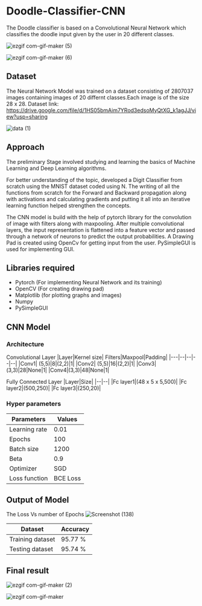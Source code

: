 # Doodle-Classifier-CNN
The Doodle classifier is based on a Convolutional Neural Network which classifies the doodle input given by the user in 20 different classes.

![ezgif com-gif-maker (5)](https://user-images.githubusercontent.com/73688295/139387196-b6ac70a2-2aa8-489d-8060-89eaaf52d012.gif)

![ezgif com-gif-maker (6)](https://user-images.githubusercontent.com/73688295/139387379-9c6ae33a-145a-43a7-91e8-4a5022c3ea03.gif)


## Dataset
The Neural Network Model was trained on a dataset consisting of 2807037 images containing images of 20 differnt classes.Each image is of the size 28 x 28.
Dataset link: https://drive.google.com/file/d/1HS05bmAim7YRod3edsoMyQtXG_k1agJJ/view?usp=sharing

![data (1)](https://user-images.githubusercontent.com/73688295/137096046-372afdbc-a076-4c2f-ba7a-adc4fb8d9696.png)

## Approach
The preliminary Stage involved studying and learning the basics of Machine Learning and Deep Learning algorithms.

For better understanding of the topic, developed a Digit Classifier from scratch using the MNIST dataset coded using N. The writing of all the functions from scratch for the Forward and Backward propagation along with activations and calculating gradients and putting it all into an iterative learning function helped strengthen the concepts.

The CNN model is build with the help of pytorch library for the convolution of image with filters along with maxpooling. After multiple convolutional layers, the input representation is flattened into a feature vector and passed through a network of neurons to predict the output probabilities.
A Drawing Pad is created using OpenCv for getting input from the user.
PySimpleGUI is used for implementing GUI.

## Libraries required
- Pytorch (For implementing Neural Network and its training)
- OpenCV (For creating drawing pad)
- Matplotlib (for plotting graphs and images)
- Numpy
- PySimpleGUI
## CNN Model
### Architecture 
Convolutional Layer
|Layer|Kernel size| Filters|Maxpool|Padding|
|---|--|--|--|--|
|Conv1| (5,5)|8|(2,2)|1|
|Conv2| (5,5)|16|(2,2)|1|
|Conv3|(3,3)|28|None|1|
|Conv4|(3,3)|48|None|1|


Fully Connected Layer
|Layer|Size|
|--|--|
|Fc layer1|(48 x 5 x 5,500)|
|Fc layer2|(500,250)|
|Fc layer3|(250,20)|

### Hyper parameters
|Parameters| Values|
|------|---|
| Learning rate|0.01|
|Epochs|100|
|Batch size|1200|
|Beta|0.9|
|Optimizer|SGD|
|Loss function|BCE Loss|

## Output of Model
The Loss Vs number of Epochs
![Screenshot (138)](https://user-images.githubusercontent.com/73688295/137258580-a812e140-cc36-4c8a-b44f-63c26c1a7600.png)


|Dataset|Accuracy | 
|----|----|
|Training dataset| 95.77 %|
| Testing dataset|  95.74 %|

## Final result

![ezgif com-gif-maker (2)](https://user-images.githubusercontent.com/73688295/139380623-b9614ad1-14ed-44f1-aa3b-c47591bf37df.gif)


![ezgif com-gif-maker](https://user-images.githubusercontent.com/73688295/139380411-fe981d78-9a1d-481b-a26e-c0e9bb768ec3.gif)







